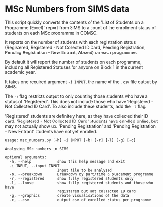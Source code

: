 # MSc Numbers from SIMS data

This script quickly converts the contents of the 'List of Students on a Programme (Excel)' report from SIMS to a count of the enrollment status of students on each MSc programme in COMSC.

It reports on the number of students with each registration status (Registered, Registered - Not Collected ID Card, Pending Registration, Pending Registration - New Entrant, Absent) on each programme.

By default it will report the number of students on each programme, including all Registered Statuses for anyone on Block 1 in the current academic year.


It takes one required argument `-i INPUT`, the name of the `.csv` file output by SIMS.

The `-r` flag restricts output to only counting those students who have a status of 'Registered'. This does not include those who have 'Registered - Not Collected ID Card'. To also include these students, add the `-l` flag.

'Registered' students are definitely here, as they have collected their ID card. 'Registered - Not Collected ID Card' students have enrolled online, but may not actually show up. 'Pending Registration' and 'Pending Registration - New Entrant' students have not yet enrolled.


```
usage: msc_numbers.py [-h] -i INPUT [-b] [-r] [-l] [-g] [-c]

Analysing MSc numbers in SIMS

optional arguments:
  -h, --help            show this help message and exit
  -i INPUT, --input INPUT
                        Input file to be analysed
  -b, --breakdown       Breakdown by part/time & placement programme
  -r, --registered      show fully registered students only
  -l, --loose           show fully registered students and those who have
                        registered but not collected ID card
  -g, --graphics        create visualisations of the data
  -c, --csv             output csv of enrolled status per programme
```
